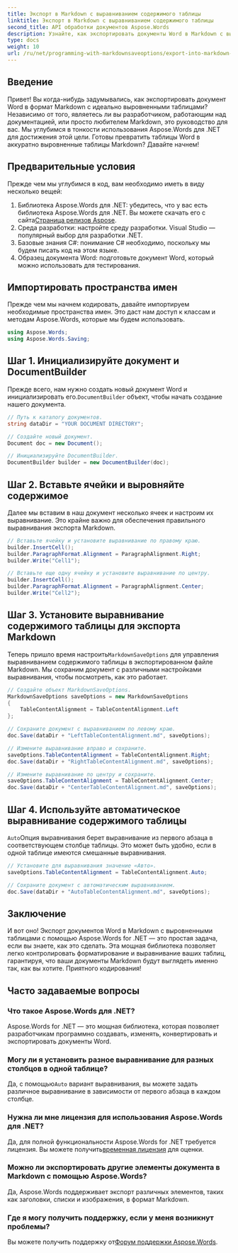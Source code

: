 ```yaml
---
title: Экспорт в Markdown с выравниванием содержимого таблицы
linktitle: Экспорт в Markdown с выравниванием содержимого таблицы
second_title: API обработки документов Aspose.Words
description: Узнайте, как экспортировать документы Word в Markdown с выровненными таблицами, используя Aspose.Words для .NET. Следуйте нашему пошаговому руководству для создания идеальных таблиц Markdown.
type: docs
weight: 10
url: /ru/net/programming-with-markdownsaveoptions/export-into-markdown-with-table-content-alignment/
---
```

## Введение

Привет! Вы когда-нибудь задумывались, как экспортировать документ Word в формат Markdown с идеально выровненными таблицами? Независимо от того, являетесь ли вы разработчиком, работающим над документацией, или просто любителем Markdown, это руководство для вас. Мы углубимся в тонкости использования Aspose.Words для .NET для достижения этой цели. Готовы превратить таблицы Word в аккуратно выровненные таблицы Markdown? Давайте начнем!

## Предварительные условия

Прежде чем мы углубимся в код, вам необходимо иметь в виду несколько вещей:

1.  Библиотека Aspose.Words для .NET: убедитесь, что у вас есть библиотека Aspose.Words для .NET. Вы можете скачать его с сайта[Страница релизов Aspose](https://releases.aspose.com/words/net/).
2. Среда разработки: настройте среду разработки. Visual Studio — популярный выбор для разработки .NET.
3. Базовые знания C#: понимание C# необходимо, поскольку мы будем писать код на этом языке.
4. Образец документа Word: подготовьте документ Word, который можно использовать для тестирования.

## Импортировать пространства имен

Прежде чем мы начнем кодировать, давайте импортируем необходимые пространства имен. Это даст нам доступ к классам и методам Aspose.Words, которые мы будем использовать.

```csharp
using Aspose.Words;
using Aspose.Words.Saving;
```

## Шаг 1. Инициализируйте документ и DocumentBuilder

Прежде всего, нам нужно создать новый документ Word и инициализировать его.`DocumentBuilder` объект, чтобы начать создание нашего документа.

```csharp
// Путь к каталогу документов.
string dataDir = "YOUR DOCUMENT DIRECTORY";

// Создайте новый документ.
Document doc = new Document();

// Инициализируйте DocumentBuilder.
DocumentBuilder builder = new DocumentBuilder(doc);
```

## Шаг 2. Вставьте ячейки и выровняйте содержимое

Далее мы вставим в наш документ несколько ячеек и настроим их выравнивание. Это крайне важно для обеспечения правильного выравнивания экспорта Markdown.

```csharp
// Вставьте ячейку и установите выравнивание по правому краю.
builder.InsertCell();
builder.ParagraphFormat.Alignment = ParagraphAlignment.Right;
builder.Write("Cell1");

// Вставьте еще одну ячейку и установите выравнивание по центру.
builder.InsertCell();
builder.ParagraphFormat.Alignment = ParagraphAlignment.Center;
builder.Write("Cell2");
```

## Шаг 3. Установите выравнивание содержимого таблицы для экспорта Markdown

 Теперь пришло время настроить`MarkdownSaveOptions` для управления выравниванием содержимого таблицы в экспортированном файле Markdown. Мы сохраним документ с различными настройками выравнивания, чтобы посмотреть, как это работает.

```csharp
// Создайте объект MarkdownSaveOptions.
MarkdownSaveOptions saveOptions = new MarkdownSaveOptions
{
    TableContentAlignment = TableContentAlignment.Left
};

// Сохраните документ с выравниванием по левому краю.
doc.Save(dataDir + "LeftTableContentAlignment.md", saveOptions);

// Измените выравнивание вправо и сохраните.
saveOptions.TableContentAlignment = TableContentAlignment.Right;
doc.Save(dataDir + "RightTableContentAlignment.md", saveOptions);

// Измените выравнивание по центру и сохраните.
saveOptions.TableContentAlignment = TableContentAlignment.Center;
doc.Save(dataDir + "CenterTableContentAlignment.md", saveOptions);
```

## Шаг 4. Используйте автоматическое выравнивание содержимого таблицы

`Auto`Опция выравнивания берет выравнивание из первого абзаца в соответствующем столбце таблицы. Это может быть удобно, если в одной таблице имеются смешанные выравнивания.

```csharp
// Установите для выравнивания значение «Авто».
saveOptions.TableContentAlignment = TableContentAlignment.Auto;

// Сохраните документ с автоматическим выравниванием.
doc.Save(dataDir + "AutoTableContentAlignment.md", saveOptions);
```

## Заключение

И вот оно! Экспорт документов Word в Markdown с выровненными таблицами с помощью Aspose.Words for .NET — это простая задача, если вы знаете, как это сделать. Эта мощная библиотека позволяет легко контролировать форматирование и выравнивание ваших таблиц, гарантируя, что ваши документы Markdown будут выглядеть именно так, как вы хотите. Приятного кодирования!

## Часто задаваемые вопросы

### Что такое Aspose.Words для .NET?
Aspose.Words for .NET — это мощная библиотека, которая позволяет разработчикам программно создавать, изменять, конвертировать и экспортировать документы Word.

### Могу ли я установить разное выравнивание для разных столбцов в одной таблице?
 Да, с помощью`Auto` вариант выравнивания, вы можете задать различное выравнивание в зависимости от первого абзаца в каждом столбце.

### Нужна ли мне лицензия для использования Aspose.Words для .NET?
 Да, для полной функциональности Aspose.Words for .NET требуется лицензия. Вы можете получить[временная лицензия](https://purchase.aspose.com/temporary-license/) для оценки.

### Можно ли экспортировать другие элементы документа в Markdown с помощью Aspose.Words?
Да, Aspose.Words поддерживает экспорт различных элементов, таких как заголовки, списки и изображения, в формат Markdown.

### Где я могу получить поддержку, если у меня возникнут проблемы?
 Вы можете получить поддержку от[Форум поддержки Aspose.Words](https://forum.aspose.com/c/words/8).
